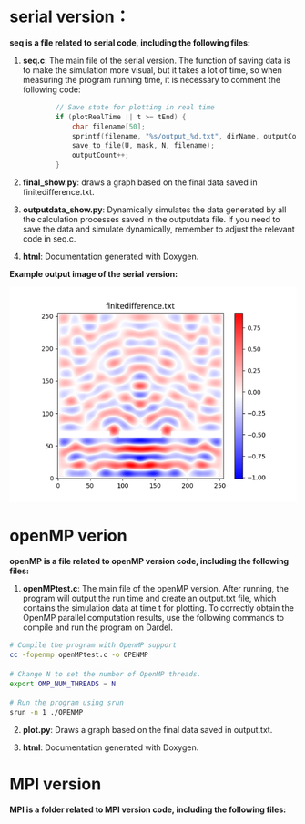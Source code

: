 # serial version：

**seq is a file related to serial code, including the following files:**

1. **seq.c**: The main file of the serial version. The function of saving data is to make the simulation more visual, but it takes a lot of time, so when measuring the program running time, it is necessary to comment the following code:

   ```c
           // Save state for plotting in real time
           if (plotRealTime || t >= tEnd) {
               char filename[50];
               sprintf(filename, "%s/output_%d.txt", dirName, outputCount);
               save_to_file(U, mask, N, filename);
               outputCount++;
           }
   ```

2. **final_show.py**: draws a graph based on the final data saved in finitedifference.txt.

3. **outputdata_show.py**: Dynamically simulates the data generated by all the calculation processes saved in the outputdata file. If you need to save the data and simulate dynamically, remember to adjust the relevant code in seq.c.

4. **html**: Documentation generated with Doxygen.

**Example output image of the serial version:**

![Image text](seq/Figure_1.png)

# openMP verion
**openMP is a file related to openMP version code, including the following files:**
1. **openMPtest.c**: The main file of the openMP version. After running, the program will output the run time and create an output.txt file, which contains the simulation data at time t for plotting. To correctly obtain the OpenMP parallel computation results, use the following commands to compile and run the program on Dardel.

```bash
# Compile the program with OpenMP support
cc -fopenmp openMPtest.c -o OPENMP

# Change N to set the number of OpenMP threads. 
export OMP_NUM_THREADS = N

# Run the program using srun
srun -n 1 ./OPENMP
```
2. **plot.py**: Draws a graph based on the final data saved in output.txt.


3. **html**: Documentation generated with Doxygen.
# MPI version
**MPI is a folder related to MPI version code, including the following files:**
